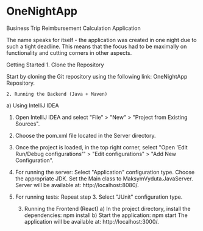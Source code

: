 # OneNightApp
Business Trip Reimbursement Calculation Application

The name speaks for itself - the application was created in one night due to such a tight deadline. This means that the focus had to be maximally on functionality and cutting corners in other aspects.

Getting Started
	1. Clone the Repository

Start by cloning the Git repository using the following link: OneNightApp Repository.

	2. Running the Backend (Java + Maven)

a) Using IntelliJ IDEA
1) Open IntelliJ IDEA and select "File" > "New" > "Project from Existing Sources".
2) Choose the pom.xml file located in the Server directory.
3) Once the project is loaded, in the top right corner, select "Open 'Edit Run/Debug configurations'" > "Edit configurations" > "Add New Configuration".
4) For running the server:
Select "Application" configuration type.
Choose the appropriate JDK.
Set the Main class to MaksymVyduta.JavaServer.
Server will be available at: http://localhost:8080/. 
4) For running tests:
Repeat step 3.
Select "JUnit" configuration type.

	3. Running the Frontend (React)
a) In the project directory, install the dependencies:
npm install
b) Start the application:
npm start
The application will be available at: http://localhost:3000/. 


